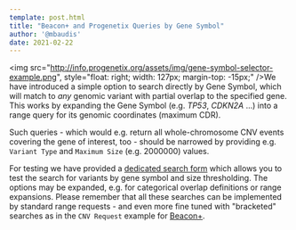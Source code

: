 ```yaml
---
template: post.html
title: "Beacon+ and Progenetix Queries by Gene Symbol"
author: '@mbaudis'
date: 2021-02-22
---
```


<img src="http://info.progenetix.org/assets/img/gene-symbol-selector-example.png", style="float: right; width: 127px; margin-top: -15px;" />We have introduced a simple option to search directly by Gene Symbol, which will match to _any_ genomic variant with partial overlap to the specified gene. This works by expanding the Gene Symbol (e.g. _TP53_, _CDKN2A_ ...) into a range query for its genomic coordinates (maximum CDR).

Such queries - which would e.g. return all whole-chromosome CNV events covering the gene of interest, too - should be narrowed by providing e.g. `Variant Type` and `Maximum Size` (e.g. 2000000) values.

<!--more-->

For testing we have provided a [dedicated search form](http://progenetix.org/beacon-genes/) which allows you to test the search for variants by gene symbol and size thresholding. The options may be expanded, e.g. for categorical overlap definitions or range expansions. Please remember that all these searches can be implemented by standard range requests - and even more fine tuned with "bracketed" searches as in the `CNV Request` example for [Beacon+](https://beaconplus.progenetix.org/).
